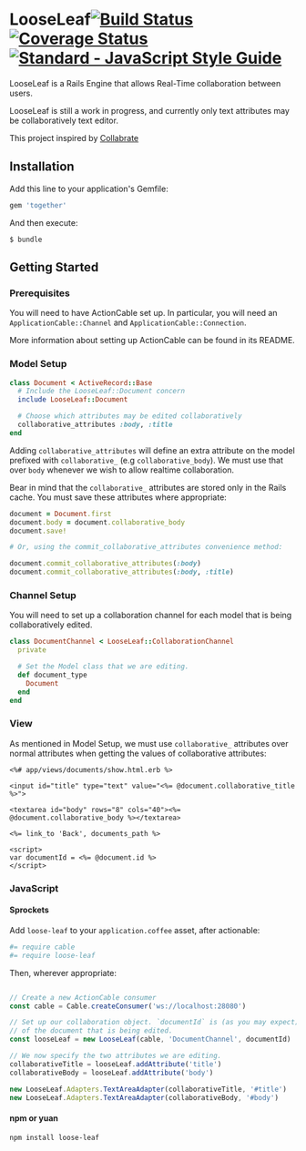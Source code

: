 # LooseLeaf[![Build Status](https://travis-ci.org/rike422/loose-leaf.svg?branch=master)](https://travis-ci.org/rike422/loose-leaf)[![Coverage Status](https://coveralls.io/repos/github/rike422/loose-leaf/badge.svg?branch=master)](https://coveralls.io/github/rike422/loose-leaf?branch=master)[![Standard - JavaScript Style Guide](https://cdn.rawgit.com/feross/standard/master/badge.svg)](https://github.com/feross/standard)


LooseLeaf is a Rails Engine that allows Real-Time collaboration between users.

LooseLeaf is still a work in progress, and currently only text attributes may
be collaboratively text editor.

This project inspired by [Collabrate](https://github.com/ball-hayden/Collaborate)

## Installation

Add this line to your application's Gemfile:

```ruby
gem 'together'
```

And then execute:

    $ bundle

## Getting Started

### Prerequisites

You will need to have ActionCable set up. In particular, you will need an
`ApplicationCable::Channel` and `ApplicationCable::Connection`.

More information about setting up ActionCable can be found in its README.

### Model Setup

```ruby
class Document < ActiveRecord::Base
  # Include the LooseLeaf::Document concern
  include LooseLeaf::Document

  # Choose which attributes may be edited collaboratively
  collaborative_attributes :body, :title
end
```

Adding `collaborative_attributes` will define an extra attribute on the model
prefixed with `collaborative_` (e.g `collaborative_body`). We must use that
over `body` whenever we wish to allow realtime collaboration.

Bear in mind that the `collaborative_` attributes are stored only in the Rails
cache. You must save these attributes where appropriate:

```ruby
document = Document.first
document.body = document.collaborative_body
document.save!

# Or, using the commit_collaborative_attributes convenience method:

document.commit_collaborative_attributes(:body)
document.commit_collaborative_attributes(:body, :title)

```

### Channel Setup

You will need to set up a collaboration channel for each model that is being
collaboratively edited.

```ruby
class DocumentChannel < LooseLeaf::CollaborationChannel
  private

  # Set the Model class that we are editing.
  def document_type
    Document
  end
end
```

### View

As mentioned in Model Setup, we must use `collaborative_` attributes over normal
attributes when getting the values of collaborative attributes:

```erb
<%# app/views/documents/show.html.erb %>

<input id="title" type="text" value="<%= @document.collaborative_title %>">

<textarea id="body" rows="8" cols="40"><%= @document.collaborative_body %></textarea>

<%= link_to 'Back', documents_path %>

<script>
var documentId = <%= @document.id %>
</script>
```

### JavaScript

#### Sprockets

Add `loose-leaf` to your `application.coffee` asset, after actionable:

```coffeescript
#= require cable
#= require loose-leaf
```

Then, wherever appropriate:

```js

// Create a new ActionCable consumer
const cable = Cable.createConsumer('ws://localhost:28080')

// Set up our collaboration object. `documentId` is (as you may expect) the ID
// of the document that is being edited.
const looseLeaf = new LooseLeaf(cable, 'DocumentChannel', documentId)

// We now specify the two attributes we are editing.
collaborativeTitle = looseLeaf.addAttribute('title')
collaborativeBody = looseLeaf.addAttribute('body')

new LooseLeaf.Adapters.TextAreaAdapter(collaborativeTitle, '#title')
new LooseLeaf.Adapters.TextAreaAdapter(collaborativeBody, '#body')

```

#### npm or yuan

```
npm install loose-leaf
```
 
